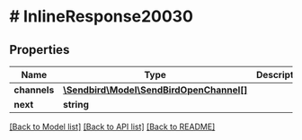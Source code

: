 # # InlineResponse20030

## Properties

Name | Type | Description | Notes
------------ | ------------- | ------------- | -------------
**channels** | [**\Sendbird\Model\SendBirdOpenChannel[]**](SendBirdOpenChannel.md) |  | [optional]
**next** | **string** |  | [optional]

[[Back to Model list]](../../README.md#models) [[Back to API list]](../../README.md#endpoints) [[Back to README]](../../README.md)
